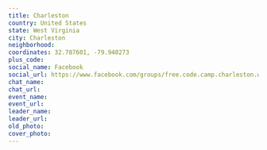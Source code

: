 ```yaml
---
title: Charleston
country: United States
state: West Virginia
city: Charleston
neighborhood: 
coordinates: 32.787601, -79.940273
plus_code:
social_name: Facebook
social_url: https://www.facebook.com/groups/free.code.camp.charleston.wv
chat_name:
chat_url:
event_name:
event_url:
leader_name:
leader_url:
old_photo: 
cover_photo:
---
```

